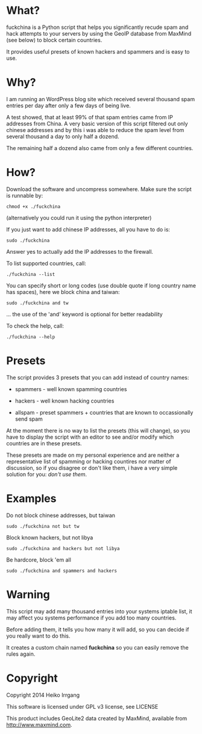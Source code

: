 What?
=====

fuckchina is a Python script that helps you significantly recude spam and
hack attempts to your servers by using the GeoIP database from
MaxMind (see below) to block certain countries.

It provides useful presets of known hackers and spammers and is easy to use.

Why?
====

I am running an WordPress blog site which received several thousand spam
entries per day after only a few days of being live.

A test showed, that at least 99% of that spam entries came from IP addresses
from China. A very basic version of this script filtered out only chinese
addresses and by this i was able to reduce the spam level from several thousand
a day to only half a dozend.

The remaining half a dozend also came from only a few different countries.

How?
====

Download the software and uncompress somewhere. Make sure the script is
runnable by:

    chmod +x ./fuckchina

(alternatively you could run it using the python interpreter)

If you just want to add chinese IP addresses, all you have to do is:

    sudo ./fuckchina

Answer yes to actually add the IP addresses to the firewall.

To list supported countries, call:

    ./fuckchina --list

You can specify short or long codes (use double quote if long country
name has spaces), here we block china and taiwan:

    sudo ./fuckchina and tw

... the use of the 'and' keyword is optional for better readability

To check the help, call:

    ./fuckchina --help

Presets
=======

The script provides 3 presets that you can add instead of country names:

 * spammers - well known spamming countries

 * hackers - well known hacking countries

 * allspam - preset spammers + countries that are known to occassionally send spam

At the moment there is no way to list the presets (this will change), so you have
to display the script with an editor to see and/or modify which countries are in
these presets.

These presets are made on my personal experience and are neither a representative
list of spamming or hacking countires nor matter of discussion, so if you disagree
or don't like them, i have a very simple solution for you: <em>don't use them</em>.

Examples
========

Do not block chinese addresses, but taiwan

    sudo ./fuckchina not but tw

Block known hackers, but not libya

    sudo ./fuckchina and hackers but not libya

Be hardcore, block 'em all

    sudo ./fuckchina and spammers and hackers

Warning
=======

This script may add many thousand entries into your systems iptable list, it may
affect you systems performance if you add too many countries.

Before adding them, it tells you how many it will add, so you can decide if you
really want to do this.

It creates a custom chain named **fuckchina** so you can easily remove the rules
again.

Copyright
=========

Copyright 2014 Heiko Irrgang

This software is licensed under GPL v3 license, see LICENSE

This product includes GeoLite2 data created by MaxMind, available from
<a href="http://www.maxmind.com">http://www.maxmind.com</a>.
